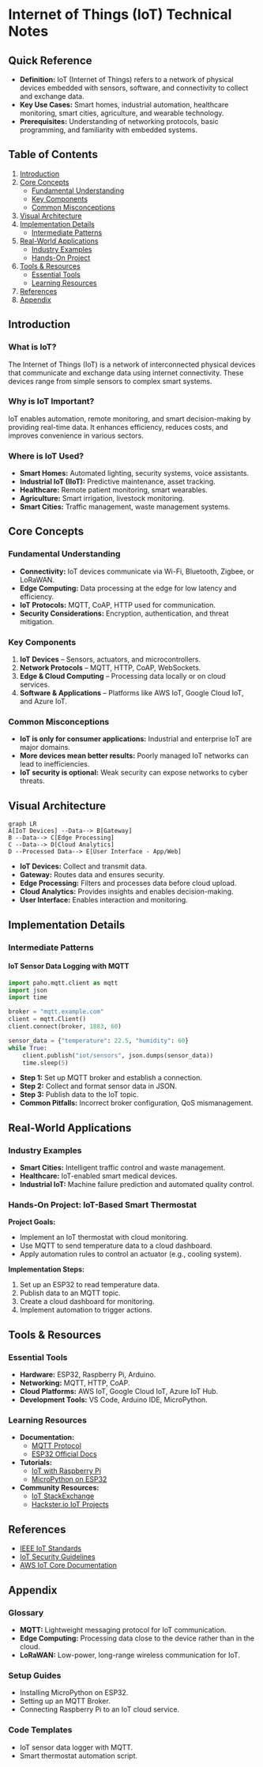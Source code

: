 # Internet of Things (IoT) Technical Notes
<!-- [An interconnected network of devices, sensors, and systems exchanging data in real time over the internet.] -->

## Quick Reference
- **Definition:** IoT (Internet of Things) refers to a network of physical devices embedded with sensors, software, and connectivity to collect and exchange data.
- **Key Use Cases:** Smart homes, industrial automation, healthcare monitoring, smart cities, agriculture, and wearable technology.
- **Prerequisites:** Understanding of networking protocols, basic programming, and familiarity with embedded systems.

## Table of Contents
1. [Introduction](#introduction)
2. [Core Concepts](#core-concepts)
   - [Fundamental Understanding](#fundamental-understanding)
   - [Key Components](#key-components)
   - [Common Misconceptions](#common-misconceptions)
3. [Visual Architecture](#visual-architecture)
4. [Implementation Details](#implementation-details)
   - [Intermediate Patterns](#intermediate-patterns)
5. [Real-World Applications](#real-world-applications)
   - [Industry Examples](#industry-examples)
   - [Hands-On Project](#hands-on-project)
6. [Tools & Resources](#tools--resources)
   - [Essential Tools](#essential-tools)
   - [Learning Resources](#learning-resources)
7. [References](#references)
8. [Appendix](#appendix)

## Introduction
### What is IoT?
The Internet of Things (IoT) is a network of interconnected physical devices that communicate and exchange data using internet connectivity. These devices range from simple sensors to complex smart systems.

### Why is IoT Important?
IoT enables automation, remote monitoring, and smart decision-making by providing real-time data. It enhances efficiency, reduces costs, and improves convenience in various sectors.

### Where is IoT Used?
- **Smart Homes:** Automated lighting, security systems, voice assistants.
- **Industrial IoT (IIoT):** Predictive maintenance, asset tracking.
- **Healthcare:** Remote patient monitoring, smart wearables.
- **Agriculture:** Smart irrigation, livestock monitoring.
- **Smart Cities:** Traffic management, waste management systems.

## Core Concepts
### Fundamental Understanding
- **Connectivity:** IoT devices communicate via Wi-Fi, Bluetooth, Zigbee, or LoRaWAN.
- **Edge Computing:** Data processing at the edge for low latency and efficiency.
- **IoT Protocols:** MQTT, CoAP, HTTP used for communication.
- **Security Considerations:** Encryption, authentication, and threat mitigation.

### Key Components
1. **IoT Devices** – Sensors, actuators, and microcontrollers.
2. **Network Protocols** – MQTT, HTTP, CoAP, WebSockets.
3. **Edge & Cloud Computing** – Processing data locally or on cloud services.
4. **Software & Applications** – Platforms like AWS IoT, Google Cloud IoT, and Azure IoT.

### Common Misconceptions
- **IoT is only for consumer applications:** Industrial and enterprise IoT are major domains.
- **More devices mean better results:** Poorly managed IoT networks can lead to inefficiencies.
- **IoT security is optional:** Weak security can expose networks to cyber threats.

## Visual Architecture
```mermaid
graph LR
A[IoT Devices] --Data--> B[Gateway]
B --Data--> C[Edge Processing]
C --Data--> D[Cloud Analytics]
D --Processed Data--> E[User Interface - App/Web]
```
- **IoT Devices:** Collect and transmit data.
- **Gateway:** Routes data and ensures security.
- **Edge Processing:** Filters and processes data before cloud upload.
- **Cloud Analytics:** Provides insights and enables decision-making.
- **User Interface:** Enables interaction and monitoring.

## Implementation Details
### Intermediate Patterns
#### IoT Sensor Data Logging with MQTT
```python
import paho.mqtt.client as mqtt
import json
import time

broker = "mqtt.example.com"
client = mqtt.Client()
client.connect(broker, 1883, 60)

sensor_data = {"temperature": 22.5, "humidity": 60}
while True:
    client.publish("iot/sensors", json.dumps(sensor_data))
    time.sleep(5)
```
- **Step 1:** Set up MQTT broker and establish a connection.
- **Step 2:** Collect and format sensor data in JSON.
- **Step 3:** Publish data to the IoT topic.
- **Common Pitfalls:** Incorrect broker configuration, QoS mismanagement.

## Real-World Applications
### Industry Examples
- **Smart Cities:** Intelligent traffic control and waste management.
- **Healthcare:** IoT-enabled smart medical devices.
- **Industrial IoT:** Machine failure prediction and automated quality control.

### Hands-On Project: IoT-Based Smart Thermostat
**Project Goals:**
- Implement an IoT thermostat with cloud monitoring.
- Use MQTT to send temperature data to a cloud dashboard.
- Apply automation rules to control an actuator (e.g., cooling system).

**Implementation Steps:**
1. Set up an ESP32 to read temperature data.
2. Publish data to an MQTT topic.
3. Create a cloud dashboard for monitoring.
4. Implement automation to trigger actions.

## Tools & Resources
### Essential Tools
- **Hardware:** ESP32, Raspberry Pi, Arduino.
- **Networking:** MQTT, HTTP, CoAP.
- **Cloud Platforms:** AWS IoT, Google Cloud IoT, Azure IoT Hub.
- **Development Tools:** VS Code, Arduino IDE, MicroPython.

### Learning Resources
- **Documentation:**
  - [MQTT Protocol](https://mqtt.org/)
  - [ESP32 Official Docs](https://docs.espressif.com/)
- **Tutorials:**
  - [IoT with Raspberry Pi](https://www.raspberrypi.org/)
  - [MicroPython on ESP32](https://micropython.org/)
- **Community Resources:**
  - [IoT StackExchange](https://iot.stackexchange.com/)
  - [Hackster.io IoT Projects](https://www.hackster.io/)

## References
- [IEEE IoT Standards](https://standards.ieee.org/)
- [IoT Security Guidelines](https://www.owasp.org/)
- [AWS IoT Core Documentation](https://aws.amazon.com/iot-core/)

## Appendix
### Glossary
- **MQTT:** Lightweight messaging protocol for IoT communication.
- **Edge Computing:** Processing data close to the device rather than in the cloud.
- **LoRaWAN:** Low-power, long-range wireless communication for IoT.

### Setup Guides
- Installing MicroPython on ESP32.
- Setting up an MQTT Broker.
- Connecting Raspberry Pi to an IoT cloud service.

### Code Templates
- IoT sensor data logger with MQTT.
- Smart thermostat automation script.
